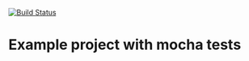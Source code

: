 [![Build Status](https://travis-ci.org/stopsopa/mocha-template.svg?branch=master)](https://travis-ci.org/stopsopa/mocha-template)

# Example project with mocha tests